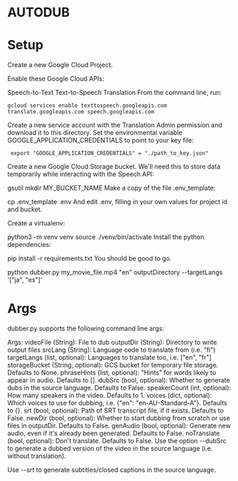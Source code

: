 # AUTODUB
# Setup
Create a new Google Cloud Project.

Enable these Google Cloud APIs:

Speech-to-Text
Text-to-Speech
Translation
From the command line, run:

    gcloud services enable texttospeech.googleapis.com translate.googleapis.com speech.googleapis.com    
Create a new service account with the Translation Admin permission and download it to this directory. Set the environmental variable GOOGLE_APPLICATION_CREDENTIALS to point to your key file:

     export "GOOGLE_APPLICATION_CREDENTIALS" = "./path_to_key.json"
Create a new Google Cloud Storage bucket. We'll need this to store data temporarily while interacting with the Speech API:

 gsutil mkdir MY_BUCKET_NAME
Make a copy of the file .env_template:

 cp .env_template .env
And edit .env, filling in your own values for project id and bucket.

Create a virtualenv:

 python3 -m venv venv
 source ./venv/bin/activate
Install the python dependencies:

 pip install -r requirements.txt
You should be good to go.

 python dubber.py my_movie_file.mp4 "en" outputDirectory --targetLangs '["ja", "es"]'
 
 # Args
 dubber.py supports the following command line args:

Args:
    videoFile (String): File to dub
    outputDir (String): Directory to write output files
    srcLang (String): Language code to translate from (i.e. "fi")
    targetLangs (list, optional): Languages to translate too, i.e. ["en", "fr"]
    storageBucket (String, optional): GCS bucket for temporary file storage. Defaults to None.
    phraseHints (list, optional): "Hints" for words likely to appear in audio. Defaults to [].
    dubSrc (bool, optional): Whether to generate dubs in the source language. Defaults to False.
    speakerCount (int, optional): How many speakers in the video. Defaults to 1.
    voices (dict, optional): Which voices to use for dubbing, i.e. {"en": "en-AU-Standard-A"}. Defaults to {}.
    srt (bool, optional): Path of SRT transcript file, if it exists. Defaults to False.
    newDir (bool, optional): Whether to start dubbing from scratch or use files in outputDir. Defaults to False.
    genAudio (bool, optional): Generate new audio, even if it's already been generated. Defaults to False.
    noTranslate (bool, optional): Don't translate. Defaults to False.
Use the option --dubSrc to generate a dubbed version of the video in the source language (i.e. without translation).

Use --srt to generate subtitles/closed captions in the source language.
